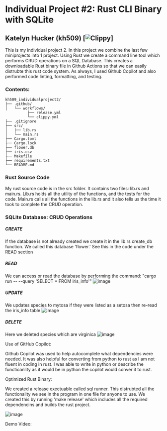 # Individual Project #2: Rust CLI Binary with SQLite
## Katelyn Hucker (kh509) [![Clippy](https://github.com/nogibjj/kh509_miniproject7/actions/workflows/clippy.yml/badge.svg)]

This is my individual project 2. In this project we combine the last few miniprojects into 1 project. Using Rust we create a command line tool which performs CRUD operations on a SQL Database. This creates a downloadable Rust binary file in Github Actions so that we can easily distrubte this rust code system. As always, I used Github Copilot and also performed code linting, formatting, and testing. 

### Contents:
```
kh509_individualproject2/
├── .github/
│   └── workflows/
          ├── release.yml
          └── clippy.yml
├── .gitignore
├── src/
│   ├── lib.rs
│   └── main.rs
├── Cargo.toml
├── Cargo.lock
├── flower.db
├── iris.csv
├── Makefile
├── requirements.txt
└── README.md
```

### Rust Source Code 

My rust source code is in the src folder. It contains two files: lib.rs and main.rs. Lib.rs holds all the utility of the functions, and the tests for the code. Main.rs calls all the functions in the lib.rs and it also tells us the time it took to complete the CRUD operation. 

### SQLite Database: CRUD Operations

  ##### CREATE 
  If the database is not already created we create it in the lib.rs create_db function. We called this database 'flower.' See this in the code under the READ         section
  ##### READ 
  We can access or read the database by performing the command: "cargo run -- --query 'SELECT * FROM iris_info'"
  ![image](https://github.com/nogibjj/kh509_individualproject2/assets/143521756/84a1d67f-5fc5-428d-8039-d68a11d2f03a)
  ##### UPDATE
  We updates species to mytosa if they were listed as a setosa then re-read the iris_info table
  ![image](https://github.com/nogibjj/kh509_individualproject2/assets/143521756/5e05b16c-b00b-4673-ab4f-ce6b7fc26b0d)
  ##### DELETE
  Here we deleted species which are virginica
  ![image](https://github.com/nogibjj/kh509_individualproject2/assets/143521756/ce259f74-6765-4b80-a780-420ed8073926)
  
Use of GitHub Copilot:

Github Copilot was used to help autocomplete what dependencies were needed. It was also helpful for converting from python to rust as I am not fluent in coding in rust. I was able to write in python or describe the functioanlity as it would be in python the copilot would conver it to rust. 

Optimized Rust Binary: 

We created a release exectuable called sql runner. This distrubted all the functionality we see in the program in one file for anyone to use. We created this by running 'make release' which includes all the required dependencins and builds the rust project. 

![image](https://github.com/nogibjj/kh509_individualproject2/assets/143521756/c74b116e-64bd-4469-83bc-9db65307850b)


Demo Video:
